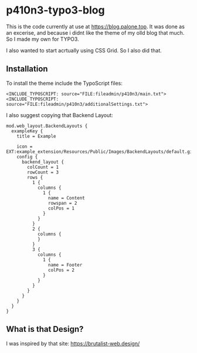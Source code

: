 # p410n3-typo3-blog

This is the code currently at use at https://blog.palone.top. It was done as an excerise, and because i didnt like the theme of my olld blog that much. So I made my own for TYPO3.

I also wanted to start acrtually using CSS Grid. So I also did that.

## Installation

To install the theme include the TypoScript files:

    <INCLUDE_TYPOSCRIPT: source="FILE:fileadmin/p410n3/main.txt">
    <INCLUDE_TYPOSCRIPT: source="FILE:fileadmin/p410n3/additionalSettings.txt">
    
I also suggest copying that Backend Layout: 

    mod.web_layout.BackendLayouts {
      exampleKey {
        title = Example
        
        icon = EXT:example_extension/Resources/Public/Images/BackendLayouts/default.gif
        config {
          backend_layout {
            colCount = 1
            rowCount = 3
            rows {
              1 {
                columns {
                  1 {
                    name = Content
                    rowspan = 2
                    colPos = 1
                  }
                }
              }
              2 {
                columns {
                }
              }
              3 {
                columns {
                  1 {
                    name = Footer
                    colPos = 2
                  }
                }
              }
            }
          }
        }
      }
    }

## What is that Design?

I was inspired by that site: https://brutalist-web.design/
